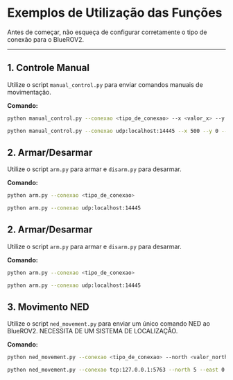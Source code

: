 # Exemplos de Utilização das Funções

Antes de começar, não esqueça de configurar corretamente o tipo de conexão para o BlueROV2.

---

## **1. Controle Manual**
Utilize o script `manual_control.py` para enviar comandos manuais de movimentação.

**Comando:**
```bash
python manual_control.py --conexao <tipo_de_conexao> --x <valor_x> --y <valor_y> --z <valor_z> --r <valor_yaw> --buttons <valor_botao>
```
```bash
python manual_control.py --conexao udp:localhost:14445 --x 500 --y 0 --z -500 --r 250 --buttons 0
```

## **2. Armar/Desarmar**
Utilize o script `arm.py` para armar e `disarm.py` para desarmar.

**Comando:**
```bash
python arm.py --conexao <tipo_de_conexao>
```
```bash
python arm.py --conexao udp:localhost:14445
```
## **2. Armar/Desarmar**
Utilize o script `arm.py` para armar e `disarm.py` para desarmar.

**Comando:**
```bash
python arm.py --conexao <tipo_de_conexao>
```
```bash
python arm.py --conexao udp:localhost:14445
```

## **3. Movimento NED**
Utilize o script `ned_movement.py` para enviar um único comando NED ao BlueROV2. NECESSITA DE UM SISTEMA DE LOCALIZAÇÃO.

**Comando:**
```bash
python ned_movement.py --conexao <tipo_de_conexao> --north <valor_north> --east <valor_east> --down <valor_down>
```
```bash
python ned_movement.py --conexao tcp:127.0.0.1:5763 --north 5 --east 0 --down -2
```

